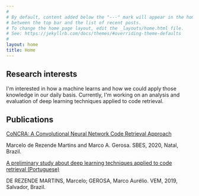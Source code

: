 ```yaml
---
#
# By default, content added below the "---" mark will appear in the home page
# between the top bar and the list of recent posts.
# To change the home page layout, edit the _layouts/home.html file.
# See: https://jekyllrb.com/docs/themes/#overriding-theme-defaults
#
layout: home
title: Home
---
```


## Research interests

I'm interested in how a machine learns and how we could apply those knowledge in our daily basis. Currently, I'm working on an analysis and evaluation of deep learning techniques applied to code retrieval.

## Publications

[CoNCRA: A Convolutional Neural Network Code Retrieval Approach](https://arxiv.org/abs/2009.01959)

Marcelo de Rezende Martins and Marco A. Gerosa. SBES, 2020, Natal, Brazil.

[A preliminary study about deep learning techniques applied to code retrieval (Portuguese)](https://sol.sbc.org.br/index.php/vem/article/view/7589)

DE REZENDE MARTINS, Marcelo; GEROSA, Marco Aurélio. VEM, 2019, Salvador, Brazil.

